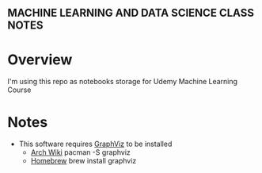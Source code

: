 ## MACHINE LEARNING AND DATA SCIENCE CLASS NOTES

# Overview

I'm using this repo as notebooks storage for Udemy Machine Learning Course

# Notes

* This software requires [GraphViz](http://www.graphviz.org/Download..php) to be installed
  * [Arch Wiki](https://wiki.archlinux.org/index.php/Graphviz) pacman -S graphviz
  * [Homebrew](http://brewformulas.org/Graphviz) brew install graphviz
